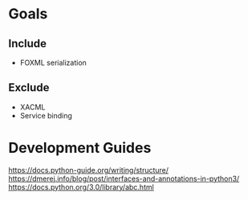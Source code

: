 # Goals
## Include
- FOXML serialization
## Exclude
- XACML
- Service binding
# Development Guides
https://docs.python-guide.org/writing/structure/
https://dmerej.info/blog/post/interfaces-and-annotations-in-python3/
https://docs.python.org/3.0/library/abc.html
